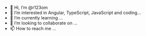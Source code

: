 - 👋 Hi, I’m @r123om
- 👀 I’m interested in Angular, TypeScript, JavaScript and coding...
- 🌱 I’m currently learning ...
- 💞️ I’m looking to collaborate on ...
- 📫 How to reach me ...

<!---
r123om/r123om is a ✨ special ✨ repository because its `README.md` (this file) appears on your GitHub profile.
You can click the Preview link to take a look at your changes.
--->

